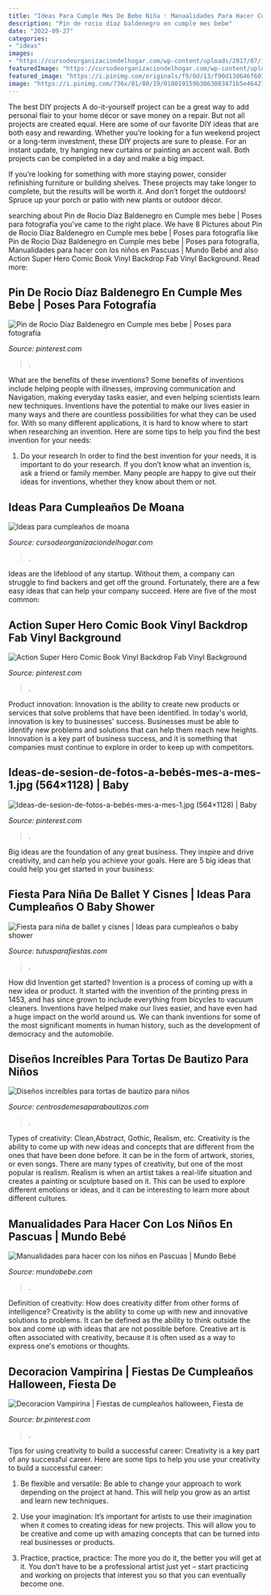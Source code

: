 ```yaml
---
title: "Ideas Para Cumple Mes De Bebe Niña : Manualidades Para Hacer Con Los Niños En Pascuas"
description: "Pin de rocio díaz baldenegro en cumple mes bebe"
date: "2022-09-27"
categories:
- "ideas"
images:
- "https://cursodeorganizaciondelhogar.com/wp-content/uploads/2017/07/ideas-para-cumpleanos-de-moana-6.jpg"
featuredImage: "https://cursodeorganizaciondelhogar.com/wp-content/uploads/2017/07/ideas-para-cumpleanos-de-moana-6.jpg"
featured_image: "https://i.pinimg.com/originals/f9/0d/13/f90d13d646f603c8868479fa9c8ac358.jpg"
image: "https://i.pinimg.com/736x/01/80/19/018019159b3063083471b5e4642763b1.jpg"
---
```



The best DIY projects
A do-it-yourself project can be a great way to add personal flair to your home décor or save money on a repair. But not all projects are created equal. Here are some of our favorite DIY ideas that are both easy and rewarding.
Whether you’re looking for a fun weekend project or a long-term investment, these DIY projects are sure to please. For an instant update, try hanging new curtains or painting an accent wall. Both projects can be completed in a day and make a big impact.

If you’re looking for something with more staying power, consider refinishing furniture or building shelves. These projects may take longer to complete, but the results will be worth it. And don’t forget the outdoors! Spruce up your porch or patio with new plants or outdoor décor.

	

		
searching about Pin de Rocio Díaz Baldenegro en Cumple mes bebe | Poses para fotografía you've came to the right place. We have 8 Pictures about Pin de Rocio Díaz Baldenegro en Cumple mes bebe | Poses para fotografía like Pin de Rocio Díaz Baldenegro en Cumple mes bebe | Poses para fotografía, Manualidades para hacer con los niños en Pascuas | Mundo Bebé and also Action Super Hero Comic Book Vinyl Backdrop Fab Vinyl Background. Read more:
		
    
## Pin De Rocio Díaz Baldenegro En Cumple Mes Bebe | Poses Para Fotografía

<img loading=lazy src="https://i.pinimg.com/736x/01/80/19/018019159b3063083471b5e4642763b1.jpg" onerror="this.onerror=null;this.src='https://tse1.mm.bing.net/th?id=OIP.MEN455Jmcyagg_3XE3TyjwHaJ4&amp;pid=15.1';" alt="Pin de Rocio Díaz Baldenegro en Cumple mes bebe | Poses para fotografía">

_Source: pinterest.com_

>. 

	

What are the benefits of these inventions?
Some benefits of inventions include helping people with illnesses, improving communication and Navigation, making everyday tasks easier, and even helping scientists learn new techniques. Inventions have the potential to make our lives easier in many ways and there are countless possibilities for what they can be used for. With so many different applications, it is hard to know where to start when researching an invention. Here are some tips to help you find the best invention for your needs:
1) Do your research
In order to find the best invention for your needs, it is important to do your research. If you don’t know what an invention is, ask a friend or family member. Many people are happy to give out their ideas for inventions, whether they know about them or not.

    
## Ideas Para Cumpleaños De Moana

<img loading=lazy src="https://cursodeorganizaciondelhogar.com/wp-content/uploads/2017/07/ideas-para-cumpleanos-de-moana-6.jpg" onerror="this.onerror=null;this.src='https://tse3.mm.bing.net/th?id=OIP.NkzROd2KM9d3LSNHNWXrJAHaNK&amp;pid=15.1';" alt="Ideas para cumpleaños de moana">

_Source: cursodeorganizaciondelhogar.com_

>. 

	

Ideas are the lifeblood of any startup. Without them, a company can struggle to find backers and get off the ground. Fortunately, there are a few easy ideas that can help your company succeed. Here are five of the most common: 

    
## Action Super Hero Comic Book Vinyl Backdrop Fab Vinyl Background

<img loading=lazy src="https://i.pinimg.com/originals/f9/0d/13/f90d13d646f603c8868479fa9c8ac358.jpg" onerror="this.onerror=null;this.src='https://tse4.mm.bing.net/th?id=OIP.7_RmKzE_mwfcVrx4FBq8LwHaKb&amp;pid=15.1';" alt="Action Super Hero Comic Book Vinyl Backdrop Fab Vinyl Background">

_Source: pinterest.com_

>. 

	

Product innovation:
Innovation is the ability to create new products or services that solve problems that have been identified. In today's world, innovation is key to businesses' success. Businesses must be able to identify new problems and solutions that can help them reach new heights. Innovation is a key part of business success, and it is something that companies must continue to explore in order to keep up with competitors.

    
## Ideas-de-sesion-de-fotos-a-bebés-mes-a-mes-1.jpg (564×1128) | Baby

<img loading=lazy src="https://cursodeorganizaciondelhogar.com/wp-content/uploads/2016/09/Ideas-de-sesion-de-fotos-a-bebés-mes-a-mes-1.jpg" onerror="this.onerror=null;this.src='https://tse3.mm.bing.net/th?id=OIP.CwYcE27a27LEtfzSxAs2zgHaO0&amp;pid=15.1';" alt="Ideas-de-sesion-de-fotos-a-bebés-mes-a-mes-1.jpg (564×1128) | Baby">

_Source: pinterest.com_

>. 

	

Big ideas are the foundation of any great business. They inspire and drive creativity, and can help you achieve your goals. Here are 5 big ideas that could help you get started in your business:

    
## Fiesta Para Niña De Ballet Y Cisnes | Ideas Para Cumpleaños O Baby Shower

<img loading=lazy src="https://tutusparafiestas.com/wp-content/uploads/2017/10/Fiesta-tematica-para-nina-de-ballet-y-cisnes-5.jpg" onerror="this.onerror=null;this.src='https://tse4.mm.bing.net/th?id=OIP.edLkzN5cOE89DEuWZaZiRQHaLF&amp;pid=15.1';" alt="Fiesta para niña de ballet y cisnes | Ideas para cumpleaños o baby shower">

_Source: tutusparafiestas.com_

>. 

	

How did Invention get started?
Invention is a process of coming up with a new idea or product. It started with the invention of the printing press in 1453, and has since grown to include everything from bicycles to vacuum cleaners. Inventions have helped make our lives easier, and have even had a huge impact on the world around us. We can thank inventions for some of the most significant moments in human history, such as the development of democracy and the automobile.

    
## Diseños Increíbles Para Tortas De Bautizo Para Niños

<img loading=lazy src="https://centrosdemesaparabautizos.com/wp-content/uploads/2017/05/tortas-de-bautizo-para-niño-con-inicial.jpg" onerror="this.onerror=null;this.src='https://tse2.mm.bing.net/th?id=OIP.68_v23WVKSp7qofsOnpyJwAAAA&amp;pid=15.1';" alt="Diseños increíbles para tortas de bautizo para niños">

_Source: centrosdemesaparabautizos.com_

>. 

	

Types of creativity: Clean,Abstract, Gothic, Realism, etc.
Creativity is the ability to come up with new ideas and concepts that are different from the ones that have been done before. It can be in the form of artwork, stories, or even songs. There are many types of creativity, but one of the most popular is realism. Realism is when an artist takes a real-life situation and creates a painting or sculpture based on it. This can be used to explore different emotions or ideas, and it can be interesting to learn more about different cultures.

    
## Manualidades Para Hacer Con Los Niños En Pascuas | Mundo Bebé

<img loading=lazy src="https://www.mundobebe.com/wp-content/uploads/imgnoticias/201803/14476.jpg" onerror="this.onerror=null;this.src='https://tse1.mm.bing.net/th?id=OIP.UJRjFuyb_NDCpXcyxTYfpwAAAA&amp;pid=15.1';" alt="Manualidades para hacer con los niños en Pascuas | Mundo Bebé">

_Source: mundobebe.com_

>. 

	

Definition of creativity: How does creativity differ from other forms of intelligence?
Creativity is the ability to come up with new and innovative solutions to problems. It can be defined as the ability to think outside the box and come up with ideas that are not possible before. Creative art is often associated with creativity, because it is often used as a way to express one's emotions or thoughts.

    
## Decoracion Vampirina | Fiestas De Cumpleaños Halloween, Fiesta De

<img loading=lazy src="https://i.pinimg.com/736x/4c/f1/c6/4cf1c6c24efa3e3b8b79ff8d2dc97b86.jpg" onerror="this.onerror=null;this.src='https://tse1.mm.bing.net/th?id=OIP.w4SpPUzsYHyVrYe4S6ifKwHaGo&amp;pid=15.1';" alt="Decoracion Vampirina | Fiestas de cumpleaños halloween, Fiesta de">

_Source: br.pinterest.com_

>. 

	

Tips for using creativity to build a successful career:
Creativity is a key part of any successful career. Here are some tips to help you use your creativity to build a successful career:
1. Be flexible and versatile: Be able to change your approach to work depending on the project at hand. This will help you grow as an artist and learn new techniques.

2. Use your imagination: It’s important for artists to use their imagination when it comes to creating ideas for new projects. This will allow you to be creative and come up with amazing concepts that can be turned into real businesses or products.

3. Practice, practice, practice: The more you do it, the better you will get at it. You don’t have to be a professional artist just yet – start practicing and working on projects that interest you so that you can eventually become one.


